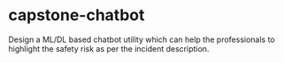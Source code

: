 # capstone-chatbot
Design a ML/DL based chatbot utility which can help the professionals to highlight the safety risk as per the incident description.

